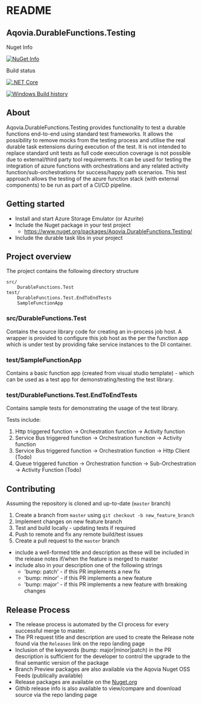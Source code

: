 # README #

## Aqovia.DurableFunctions.Testing

Nuget Info

[![NuGet Info](https://buildstats.info/nuget/Aqovia.DurableFunctions.Testing?includePreReleases=true)](https://www.nuget.org/packages/Aqovia.DurableFunctions.Testing/)

Build status

[![.NET Core](https://github.com/Aqovia/durable-functions-test/workflows/Nuget%20Publish%20CI/badge.svg?branch=master)](https://github.com/Aqovia/durable-functions-test/actions?query=branch%3Amaster)

[![Windows Build history](https://buildstats.info/github/chart/Aqovia/durable-functions-test?branch=master&includeBuildsFromPullRequest=false)](https://github.com/Aqovia/durable-functions-test/actions?query=branch%3Amaster)

## About

Aqovia.DurableFunctions.Testing provides functionality to test a durable functions end-to-end using standard test frameworks. It allows the possibility to remove mocks from the testing process and utilise the real durable task extensions during execution of the test. It is not intended to replace standard unit tests as full code execution coverage is not possible due to external/third party tool requirements. It can be used for testing the integration of azure functions with orchestrations and any related activity function/sub-orchestrations for success/happy path scenarios. This test approach allows the testing of the azure function stack (with external components) to be run as part of a CI/CD pipeline.

## Getting started

* Install and start Azure Storage Emulator (or Azurite)
* Include the Nuget package in your test project
  - https://www.nuget.org/packages/Aqovia.DurableFunctions.Testing/
* Include the durable task libs in your project


## Project overview

The project contains the following directory structure

```
src/
    DurableFunctions.Test
test/
    DurableFunctions.Test.EndToEndTests
    SampleFunctionApp
```

### src/DurableFunctions.Test

Contains the source library code for creating an in-process job host. A wrapper is provided to configure this job host as the per the function app which is under test by providing fake service instances to the DI container.

### test/SampleFunctionApp

Contains a basic function app (created from visual studio template) - which can be used as a test app for demonstrating/testing the test library.

### test/DurableFunctions.Test.EndToEndTests

Contains sample tests for demonstrating the usage of the test library. 

Tests include:
1. Http triggered function -> Orchestration function -> Activity function
2. Service Bus triggered function -> Orchestration function -> Activity function
3. Service Bus triggered function -> Orchestration function -> Http Client (Todo)
4. Queue triggered function -> Orchestration function -> Sub-Orchestration -> Activity Function (Todo)

## Contributing

Assuming the repository is cloned and up-to-date (`master` branch)

1. Create a branch from `master` using `git checkout -b new_feature_branch`
2. Implement changes on new feature branch
3. Test and build locally - updating tests if required
4. Push to remote and fix any remote build/test issues
5. Create a pull request to the `master` branch
  - include a well-formed title and description as these will be included in the release notes if/when the feature is merged to master
  - include also in your description one of the following strings
    - 'bump: patch' - if this PR implements a new fix
    - 'bump: minor' - if this PR implements a new feature
    - 'bump: major' - if this PR implements a new feature with breaking changes
    
## Release Process

- The release process is automated by the CI process for every successful merge to master.
- The PR request title and description are used to create the Release note found via the `Releases` link on the repo landing page
- Inclusion of the keywords (bump: major|minor|patch) in the PR description is sufficient for the developer to control the upgrade to the final semantic version of the package
- Branch Preview packages are also available via the Aqovia Nuget OSS Feeds (publically available)
- Release packages are available on the [Nuget.org](https://www.nuget.org/packages/Aqovia.DurableFunctions.Testing) 
- Githib release info is also available to view/compare and download source via the repo landing page

